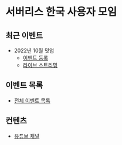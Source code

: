 # 서버리스 한국 사용자 모임 #

## 최근 이벤트 ##

* 2022년 10월 밋업
  * [이벤트 등록](https://event-us.kr/49809)
  * [라이브 스트리밍](https://youtu.be/kmArivAUiI8)


## 이벤트 목록 ##

* [전체 이벤트 목록](https://event-us.kr/bsBxCcQJioWM/event)


## 컨텐츠 ##

* [유튜브 채널](https://www.youtube.com/ServerlessKorea)

